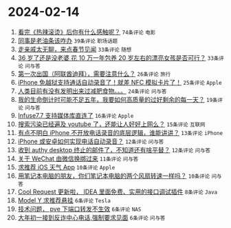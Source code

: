 # 2024-02-14

1. [看完《热辣滚烫》后你有什么感触呢？](https://www.v2ex.com/t/1015563) `74条评论` `电影`
1. [同事是老油条该咋办](https://www.v2ex.com/t/1015575) `39条评论` `职场话题`
1. [走亲戚太无聊，来点春节见闻](https://www.v2ex.com/t/1015569) `33条评论` `随想`
1. [36 岁了还是没老婆 花 10 万一年包养 20 岁左右的漂亮女孩是否可行？](https://www.v2ex.com/t/1015622) `33条评论` `问与答`
1. [第一次出国（阿联酋迪拜），需要注意什么？](https://www.v2ex.com/t/1015579) `26条评论` `旅行`
1. [iPhone 免越狱支持通话自动录音了！就差 NFC 模拟卡片了！](https://www.v2ex.com/t/1015585) `25条评论` `Apple`
1. [人类目前有没有发明出来过减肥食物。。。](https://www.v2ex.com/t/1015612) `24条评论` `问与答`
1. [我的生命倒计时可能不足五年，我要如何高质量的过好剩余的每一天？](https://www.v2ex.com/t/1015627) `19条评论` `问与答`
1. [Infuse7.7 支持媒体库直连了](https://www.v2ex.com/t/1015558) `16条评论` `Apple`
1. [搜索污染已经遍及 youtube 了，还能让人好好上网么？](https://www.v2ex.com/t/1015630) `15条评论` `互联网`
1. [有点不明白 iPhone 不开放电话录音的底层逻辑，谁能讲讲？](https://www.v2ex.com/t/1015625) `13条评论` `iPhone`
1. [iPhone 或安卓如何实现电话自动录音？](https://www.v2ex.com/t/1015598) `12条评论` `问与答`
1. [收到 authy desktop 终止的邮件了，不知道还有啥平替？](https://www.v2ex.com/t/1015565) `12条评论` `问与答`
1. [关于 WeChat 由微信换绑过来](https://www.v2ex.com/t/1015587) `11条评论` `问与答`
1. [求推荐 iOS 天气 App](https://www.v2ex.com/t/1015639) `10条评论` `Apple`
1. [用笔记本电脑的朋友，你们笔记本电脑的两个风扇转速一样吗？](https://www.v2ex.com/t/1015629) `10条评论` `问与答`
1. [Cool Request 更新啦， IDEA 里面免费、实用的接口调试插件](https://www.v2ex.com/t/1015603) `8条评论` `Java`
1. [Model Y 求推荐悬挂](https://www.v2ex.com/t/1015594) `6条评论` `Tesla`
1. [技术问题， pve 下端口转发不生效](https://www.v2ex.com/t/1015574) `6条评论` `NAS`
1. [大年初一接到反诈中心电话,强制要求见面](https://www.v2ex.com/t/1015606) `6条评论` `问与答`
